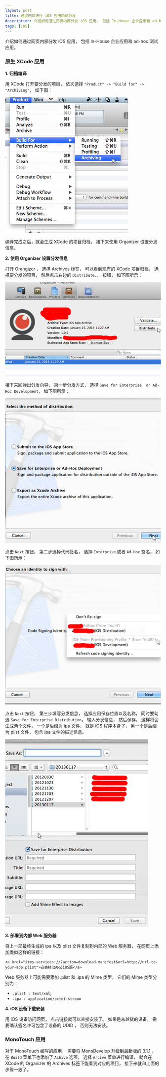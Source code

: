 ```yaml
---
layout: post
title: 通过网页进行 iOS 应用内部分发
description: 介绍如何通过网页内部分发 iOS 应用， 包括 In-House 企业应用和 ad-hoc 测试应用。 
tags: [iOS]
---
```


介绍如何通过网页内部分发 iOS 应用， 包括 In-House 企业应用和 ad-hoc 测试应用。

### 原生 XCode 应用 ###

**1. 归档编译**

用 XCode 打开要分发的项目， 依次选择 `"Product" -> "Build for" -> "Archiving"`， 如下图：

![Build for Archiving](/assets/post-images/product-build-for-archiving.png)

编译完成之后，就会生成 XCode 的项目归档， 接下来使用 Organizer 设置分发信息。

**2. 使用 Organizer 设置分发信息**

打开 Orangizer ， 选择 Archives 标签， 可以看到现有的 XCode 项目归档， 选择要分发的项目， 然后点击右边的 `Distribute...` 按钮， 如下图所示：

![选择分发项目](/assets/post-images/select-archive-project.png)

接下来回弹出分发向导， 第一步分发方式， 选择 `Save for Enterprise  or Ad-Hoc Development`， 如下图所示：

![选择分发方式](/assets/post-images/select-distribution-method.png)

点击 `Next` 按钮， 第二步选择代码签名， 选择 `Enterprise` 或者 `Ad-Hoc` 签名， 如下图所示：

![选择代码签名](/assets/post-images/select-code-sign-identity.png)

点击 `Next` 按钮， 第三步填写分发信息， 选择应用保存位置以及名称， 同时要勾选 `Save for Enterprise Distribution`， 输入分发信息， 然后保存， 这样将会生成两个文件， 一个是后缀为 ipa 文件， 就是 iOS 程序本身了， 另一个是后缀为 plist 文件， 包含 ipa 文件的描述信息。

![填写分发信息](/assets/post-images/select-ipa-location.png)

**3. 部署到内部 Web 服务器**

将上一部最终生成的 ipa 以及 plist 文件复制到内部的 Web 服务器，  在网页上添加类似这样的链接：

    <a href="itms-services://?action=download-manifest&url=http://url-to-your-app.plist">安装移动办公iOS版</a>

Web 服务器上可能需要添加 .plist 和 .ipa 的 Mime 类型， 它们的 Mime 类型分别为：

*   `.plist : text/xml`;
*   `.ipa : application/octet-stream`

**4. iOS 设备下载安装**

用 iOS 设备访问网页， 点击链接就可以直接安装了。 如果是未越狱的设备， 需要确认签名许可包含了设备的 UDID ， 否则无法安装。

### MonoTouch 应用 ###

对于 MonoTouch 编写的应用， 需要将 MonoDevelop 升级到最新版的 3.1.1 ， 在 `Build` 菜单下也添加了 `Achive` 选项， 选择 `Arcive` 菜单进行编译， 就会在 XCode 的 Organizer 的 Archives 标签下能看到对应的项目， 接下来就和上面的步骤一致了。